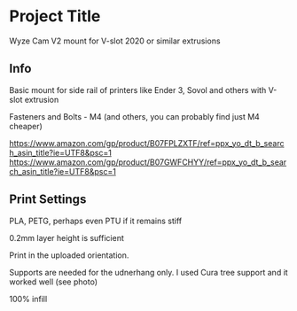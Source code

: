 # Project Title

Wyze Cam V2 mount for V-slot 2020 or similar extrusions

## Info

Basic mount for side rail of printers like Ender 3, Sovol and others 
with V-slot extrusion

Fasteners and Bolts - M4 (and others, you can probably find just M4 
cheaper)

https://www.amazon.com/gp/product/B07FPLZXTF/ref=ppx_yo_dt_b_search_asin_title?ie=UTF8&psc=1
https://www.amazon.com/gp/product/B07GWFCHYY/ref=ppx_yo_dt_b_search_asin_title?ie=UTF8&psc=1

## Print Settings

PLA, PETG, perhaps even PTU if it remains stiff

0.2mm layer height is sufficient

Print in the uploaded orientation.

Supports are needed for the udnerhang only. I used Cura tree support and 
it worked well (see photo)

 
100% infill



